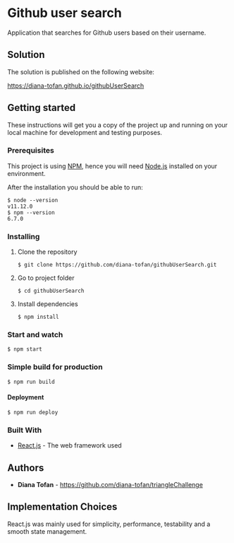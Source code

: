# Github user search

Application that searches for Github users based on their username.

## Solution
The solution is published on the following website:
 
 https://diana-tofan.github.io/githubUserSearch
 
 
## Getting started

These instructions will get you a copy of the project up and running on your local machine for development and testing purposes.

### Prerequisites

This project is using [NPM](https://www.npmjs.com), hence you will need [Node.js](https://nodejs.org/en/) installed on your environment.

After the installation you should be able to run:

```
$ node --version
v11.12.0
$ npm --version
6.7.0
```

### Installing

1. Clone the repository
    ```
    $ git clone https://github.com/diana-tofan/githubUserSearch.git
    ```
2. Go to project folder
    ```
    $ cd githubUserSearch
    ```
3. Install dependencies
    ```
    $ npm install
    ```

### Start and watch
```
$ npm start
```

### Simple build for production
```
$ npm run build
```

#### Deployment
```
$ npm run deploy
```

### Built With
* [React.js](https://reactjs.org/) - The web framework used

## Authors
* **Diana Tofan** - https://github.com/diana-tofan/triangleChallenge

## Implementation Choices
React.js was mainly used for simplicity, performance, testability and a smooth state management.
